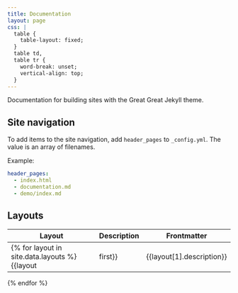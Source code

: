 ```yaml
---
title: Documentation
layout: page
css: |
  table {
    table-layout: fixed;
  }
  table td,
  table tr {
    word-break: unset;
    vertical-align: top;
  }
---
```


Documentation for building sites with the Great Great Jekyll theme.

## Site navigation

To add items to the site navigation, add `header_pages` to `_config.yml`. The value is an array of filenames.

Example:

```yaml
header_pages:
  - index.html
  - documentation.md
  - demo/index.md
```

## Layouts

| Layout                                        | Description | Frontmatter               |
| --------------------------------------------- | ----------- | ------------------------- |
| {% for layout in site.data.layouts %}{{layout | first}}     | {{layout[1].description}} | {% for item in layout[1].frontmatter %}`{{item | first | first}}` - {{item | first | last}}<br>{% endfor %} |

{% endfor %}
